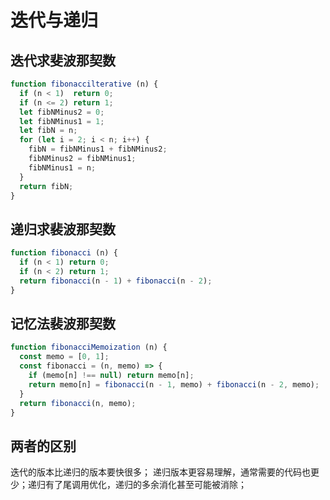 # 迭代与递归

## 迭代求斐波那契数

```js
function fibonaccilterative (n) {
  if (n < 1)  return 0;
  if (n <= 2) return 1;
  let fibNMinus2 = 0;
  let fibNMinus1 = 1;
  let fibN = n;
  for (let i = 2; i < n; i++) {
    fibN = fibNMinus1 + fibNMinus2;
    fibNMinus2 = fibNMinus1;
    fibNMinus1 = n;
  }
  return fibN;
}
```

## 递归求裴波那契数

```js
function fibonacci (n) {
  if (n < 1) return 0;
  if (n < 2) return 1;
  return fibonacci(n - 1) + fibonacci(n - 2);
}
```

## 记忆法裴波那契数

```js
function fibonacciMemoization (n) {
  const memo = [0, 1];
  const fibonacci = (n, memo) => {
    if (memo[n] !== null) return memo[n];
    return memo[n] = fibonacci(n - 1, memo) + fibonacci(n - 2, memo);
  }
  return fibonacci(n, memo);
}
```

## 两者的区别

  迭代的版本比递归的版本要快很多； 递归版本更容易理解，通常需要的代码也更少；递归有了尾调用优化，递归的多余消化甚至可能被消除；